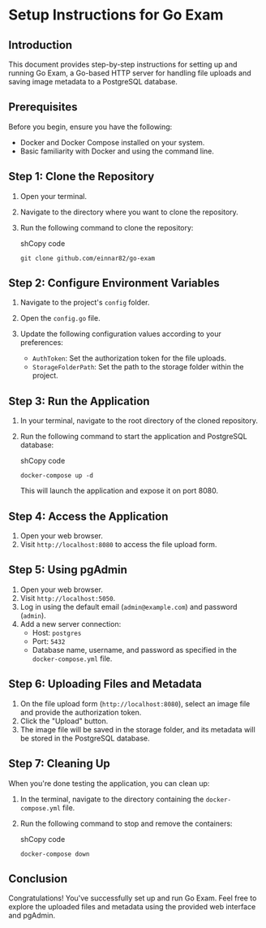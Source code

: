 # Setup Instructions for Go Exam

## Introduction

This document provides step-by-step instructions for setting up and running Go Exam, a Go-based HTTP server for handling file uploads and saving image metadata to a PostgreSQL database.

## Prerequisites

Before you begin, ensure you have the following:

-   Docker and Docker Compose installed on your system.
-   Basic familiarity with Docker and using the command line.

## Step 1: Clone the Repository

1.  Open your terminal.
    
2.  Navigate to the directory where you want to clone the repository.
    
3.  Run the following command to clone the repository:
    
    shCopy code
    
    `git clone github.com/einnar82/go-exam` 
    

## Step 2: Configure Environment Variables

1.  Navigate to the project's `config` folder.
    
2.  Open the `config.go` file.
    
3.  Update the following configuration values according to your preferences:
    
    -   `AuthToken`: Set the authorization token for the file uploads.
    -   `StorageFolderPath`: Set the path to the storage folder within the project.

## Step 3: Run the Application

1.  In your terminal, navigate to the root directory of the cloned repository.
    
2.  Run the following command to start the application and PostgreSQL database:
    
    shCopy code
    
    `docker-compose up -d` 
    
    This will launch the application and expose it on port 8080.
    

## Step 4: Access the Application

1.  Open your web browser.
2.  Visit `http://localhost:8080` to access the file upload form.

## Step 5: Using pgAdmin

1.  Open your web browser.
2.  Visit `http://localhost:5050`.
3.  Log in using the default email (`admin@example.com`) and password (`admin`).
4.  Add a new server connection:
    -   Host: `postgres`
    -   Port: `5432`
    -   Database name, username, and password as specified in the `docker-compose.yml` file.

## Step 6: Uploading Files and Metadata

1.  On the file upload form (`http://localhost:8080`), select an image file and provide the authorization token.
2.  Click the "Upload" button.
3.  The image file will be saved in the storage folder, and its metadata will be stored in the PostgreSQL database.

## Step 7: Cleaning Up

When you're done testing the application, you can clean up:

1.  In the terminal, navigate to the directory containing the `docker-compose.yml` file.
    
2.  Run the following command to stop and remove the containers:
    
    shCopy code
    
    `docker-compose down` 
    

## Conclusion

Congratulations! You've successfully set up and run Go Exam. Feel free to explore the uploaded files and metadata using the provided web interface and pgAdmin.